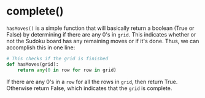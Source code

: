 <!--title={completing the Sudoku board: hasMoves()}-->

<!--badges={Algorithmns:13}-->

<!--concepts{Functions}-->

# complete()

`hasMoves()` is a simple function that will basically return a boolean (True or False) by determining if there are any 0's in `grid`. This indicates whether or not the Sudoku board has any remaining moves or if it's done. Thus, we can accomplish this in one line:

```python
# This checks if the grid is finished
def hasMoves(grid):
	return any(0 in row for row in grid)
```

If there are any 0's in a `row` for all the rows in `grid`, then return True. Otherwise return False, which indicates that the `grid` is complete.

